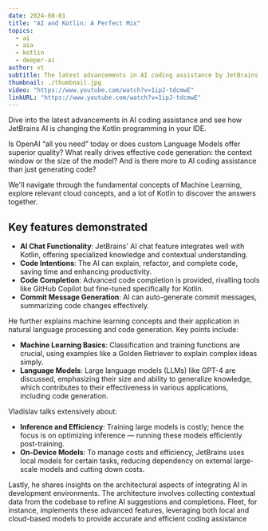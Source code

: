 ```yaml
---
date: 2024-08-01
title: "AI and Kotlin: A Perfect Mix"
topics:
  - ai
  - aia
  - kotlin
  - deeper-ai
author: vt
subtitle: The latest advancements in AI coding assistance by JetBrains AI for Kotlin in your IDE.
thumbnail: ./thumbnail.jpg
video: "https://www.youtube.com/watch?v=1ipJ-tdcmwE"
linkURL: "https://www.youtube.com/watch?v=1ipJ-tdcmwE"
---
```


Dive into the latest advancements in AI coding assistance and see how JetBrains AI is changing the Kotlin programming in your IDE.

Is OpenAI “all you need” today or does custom Language Models offer superior quality? What really drives effective code generation: the context window or the size of the model? And is there more to AI coding assistance than just generating code?

We'll navigate through the fundamental concepts of Machine Learning, explore relevant cloud concepts, and a lot of Kotlin to discover the answers together.

## Key features demonstrated

- **AI Chat Functionality**: JetBrains' AI chat feature integrates well with Kotlin, offering specialized knowledge and contextual understanding.
- **Code Intentions**: The AI can explain, refactor, and complete code, saving time and enhancing productivity.
- **Code Completion**: Advanced code completion is provided, rivalling tools like GitHub Copilot but fine-tuned specifically for Kotlin.
- **Commit Message Generation**: AI can auto-generate commit messages, summarizing code changes effectively.

He further explains machine learning concepts and their application in natural language processing and code generation. Key points include:

- **Machine Learning Basics**: Classification and training functions are crucial, using examples like a Golden Retriever to explain complex ideas simply.
- **Language Models**: Large language models (LLMs) like GPT-4 are discussed, emphasizing their size and ability to generalize knowledge, which contributes to their effectiveness in various applications, including code generation.

Vladislav talks extensively about:

- **Inference and Efficiency**: Training large models is costly; hence the focus is on optimizing inference — running these models efficiently post-training.
- **On-Device Models**: To manage costs and efficiency, JetBrains uses local models for certain tasks, reducing dependency on external large-scale models and cutting down costs.

Lastly, he shares insights on the architectural aspects of integrating AI in development environments. The architecture involves collecting contextual data from the codebase to refine AI suggestions and completions. Fleet, for instance, implements these advanced features, leveraging both local and cloud-based models to provide accurate and efficient coding assistance
